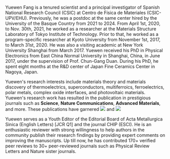 <div class="text-justify"> <!-- text-justify is defined in _sass/_utilities.scss-->
<p> Yuewen Fang is a tenured scientist and a principal investigator of Spanish National Research Council (CSIC) at Centro de Física de Materiales (CSIC-UPV/EHU).
Previously, he was a postdoc at the same center hired by the University of the Basque Country from 2021 to 2024.
From April 1st, 2020, to Nov. 30th, 2021, he worked as a researcher at the Materials Structure Laboratory of Tokyo Institute of Technology. 
Prior to that, he worked as a program-specific researcher
<!-- in the laboratory of Prof. Isao Tanaka -->
at Kyoto University from November 1st, 2017, to March 31st, 2020. He was also a visiting academic at New York University Shanghai from March 2017. Yuewen received his PhD in Physical Electronics from East China Normal University in  
Shanghai, China, in June 2017, under the supervision of Prof. Chun-Gang Duan. During his PhD, he spent eight months at the R&D center of Japan Fine Ceramics Center in Nagoya, Japan.
<!-- Ceramics Center (Nagoya, Japan) from March 2016 to October 2016. Yuewen completed his BSc in Physics from Xiangtan University in 2012 and received  -->
<!-- training in molecular dynamics simulations under the supervision of Prof. Kaiwang Zhang from 2009 to 2012. In 2011, he also interned for R&D at  -->
<!-- Shanghai Baosteel Group Corporation from May to June. -->
</p>

<p>
Yuewen's research interests include materials theory and materials discovery of thermoelectrics, superconductors, multiferroics, ferroelectrics, 
polar metals, complex oxide interfaces, and photovoltaic materials. 
Yuewen's research work has resulted in the publication in prestigious journals such as <b>Science</b>, <b>Nature Communications</b>, <b>Advanced Materials</b>, and more.  
These publications have garnered
<a href='https://scholar.google.com/citations?user=6NU1KPQAAAAJ'><img src="https://img.shields.io/endpoint?logo=Google%20Scholar&url=https://cdn.jsdelivr.net/gh/yw-fang/yw-fang.github.io@google-scholar-stats/gs_data_shieldsio.json&labelColor=f6f6f6&color=9cf&style=flat&label=citations"></a> 
and
<a href='https://scholar.google.com/citations?user=6NU1KPQAAAAJ'><img src="https://img.shields.io/endpoint?logo=Google%20Scholar&url=https://cdn.jsdelivr.net/gh/yw-fang/yw-fang.github.io@google-scholar-stats/gs_data_h_shieldsio.json&labelColor=f6f6f6&color=blueviolet&style=flat&label=h_index"></a>
</p>

<p>
Yuewen serves as a Youth Editor of the Editorial Board of Acta Metallurgica Sinica (English Letters) [JCR Q1] and the journal CHIP (ESCI). He is an enthusiastic reviewer with strong willingness to help authors in the community publish their research findings by providing expert comments on improving the manuscripts. 
Up till now, he has contributed 170+ verified peer reviews to 30+ peer-reviewed journals such as Physical Review Letters and Nature sister journals.
<!-- Up till now, he has contributed <span style="color: blue;">121 verified peer reviews</span> to 26 peer-reviewed journals such as Physical Review Letters. -->
</p>
</div> 
